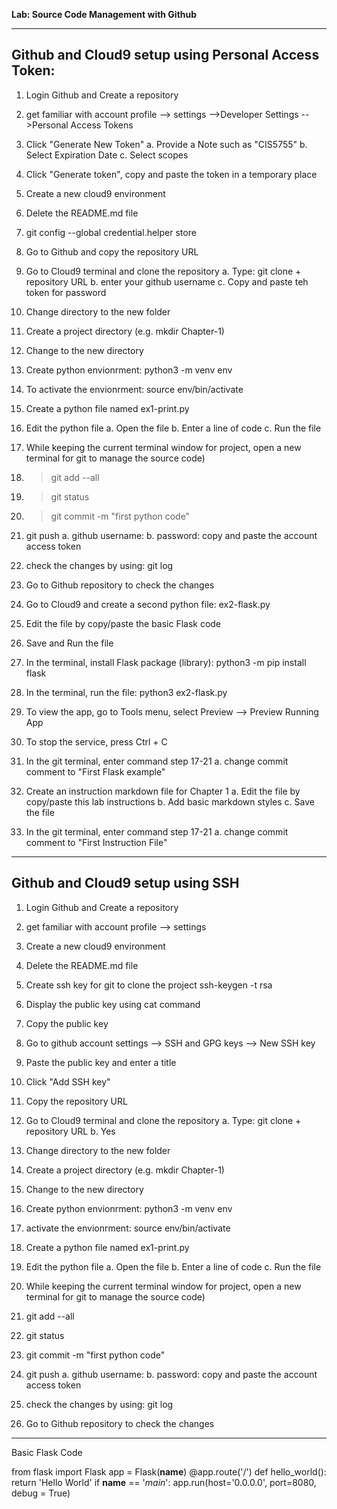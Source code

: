 **Lab: Source Code Management with Github**

----------------------------------------------------
Github and Cloud9 setup using Personal Access Token:
----------------------------------------------------- 
1. Login Github and Create a repository
2. get familiar with account profile --> settings -->Developer Settings -->Personal Access Tokens 
3. Click "Generate New Token" 
   a. Provide a Note such as "CIS5755"
   b. Select Expiration Date
   c. Select scopes
4. Click "Generate token", copy and paste the token in a temporary place
5. Create a new cloud9 environment
6. Delete the README.md file
7. git config --global credential.helper store
7. Go to Github and copy the repository URL
8. Go to Cloud9 terminal and clone the repository
  a. Type: git clone + repository URL
  b. enter your github username
  c. Copy and paste teh token for password
9. Change directory to the new folder
10. Create a project directory (e.g. mkdir Chapter-1)
11. Change to the new directory
12. Create python envionrment: python3 -m venv env
13. To activate the envionrment: source env/bin/activate
14. Create a python file named ex1-print.py
15. Edit the python file
  a. Open the file
  b. Enter a line of code
  c. Run the file
16. While keeping the current terminal window for project,  open a new terminal for git to manage the source code) 

18. >git add --all
19. >git status
20. >git commit -m "first python code"
21. git push
  a. github username:
  b. password: copy and paste the account access token
22. check the changes by using: git log
23. Go to Github repository to check the changes
24. Go to Cloud9 and create a second python file: ex2-flask.py
25. Edit the file by copy/paste the basic Flask code
26. Save and Run the file
27. In the terminal, install Flask package (library): python3 -m pip install flask
28. In the terminal, run the file: python3 ex2-flask.py
29. To view the app, go to Tools menu, select Preview --> Preview Running App
30. To stop the service, press Ctrl + C
31. In the git terminal, enter command step 17-21
   a. change commit comment to "First Flask example"

30. Create an instruction markdown file for Chapter 1
   a. Edit the file by copy/paste this lab instructions
   b. Add basic markdown styles
   c. Save the file
31. In the git terminal, enter command step 17-21
   a. change commit comment to "First Instruction File"


---------------------------------------------
Github and Cloud9 setup using SSH
-------------------------------------------
1. Login Github and Create a repository
2. get familiar with account profile --> settings 
3. Create a new cloud9 environment
4. Delete the README.md file
5. Create ssh key for git to clone the project
ssh-keygen -t rsa
6. Display the public key using cat command
7. Copy the public key
8. Go to github account settings --> SSH and GPG keys --> New SSH key 
9. Paste the public key and enter a title
10. Click "Add SSH key"
11. Copy the repository URL
12. Go to Cloud9 terminal and clone the repository
  a. Type: git clone + repository URL
  b. Yes

13. Change directory to the new folder
13. Create a project directory (e.g. mkdir Chapter-1)
14. Change to the new directory
15. Create python envionrment: python3 -m venv env
16. activate the envionrment: source env/bin/activate
17. Create a python file named ex1-print.py
18. Edit the python file
  a. Open the file
  b. Enter a line of code
  c. Run the file
19. While keeping the current terminal window for project,  open a new terminal for git to manage the source code) 
20. git add --all
21. git status
22. git commit -m "first python code"
23. git push
  a. github username:
  b. password: copy and paste the account access token

24. check the changes by using: git log
25. Go to Github repository to check the changes

-----------------------------------------------------------------

Basic Flask Code

from flask import Flask
app = Flask(__name__)
@app.route('/')
def hello_world():
   return 'Hello World'
if __name__ == '_main_':
    app.run(host='0.0.0.0', port=8080, debug = True)

